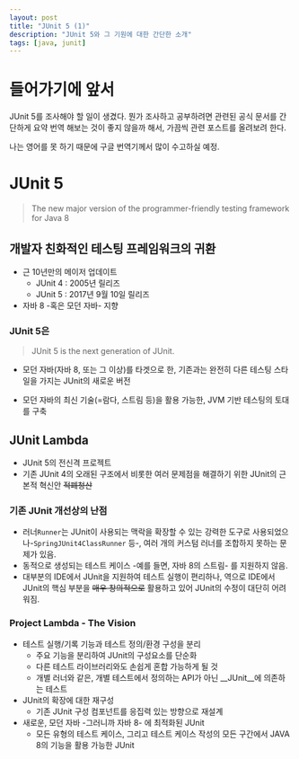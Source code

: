 ```yaml
---
layout: post
title: "JUnit 5 (1)"
description: "JUnit 5와 그 기원에 대한 간단한 소개"
tags: [java, junit]
---
```


# 들어가기에 앞서

JUnit 5를 조사해야 할 일이 생겼다. 뭔가 조사하고 공부하려면 관련된 공식 문서를 간단하게 요약 번역 해보는 것이 좋지 않을까 해서, 가끔씩 관련 포스트를 올려보려 한다.

나는 영어를 못 하기 때문에 구글 번역기께서 많이 수고하실 예정.

# JUnit 5
> The new major version of the programmer-friendly testing framework for Java 8

## 개발자 친화적인 테스팅 프레임워크의 귀환
* 근 10년만의 메이저 업데이트
    * JUnit 4 : 2005년 릴리즈
    * JUnit 5 : 2017년 9월 10일 릴리즈
* 자바 8 -혹은 모던 자바- 지향

### JUnit 5은

> JUnit 5 is the next generation of JUnit.

* 모던 자바(자바 8, 또는 그 이상)를 타겟으로 한, 기존과는 완전히 다른 테스팅 스타일을 가지는 JUnit의 새로운 버전

* 모던 자바의 최신 기술(=람다, 스트림 등)을 활용 가능한, JVM 기반 테스팅의 토대를 구축

## JUnit Lambda
* JUnit 5의 전신격 프로젝트
* 기존 JUnit 4의 오래된 구조에서 비롯한 여러 문제점을 해결하기 위한 JUnit의 근본적 혁신안 ~~적폐청산~~

### 기존 JUnit 개선상의 난점
* 러너`Runner`는 JUnit이 사용되는 맥락을 확장할 수 있는 강력한 도구로 사용되었으나-`SpringJUnit4ClassRunner` 등-, 여러 개의 커스텀 러너를 조합하지 못하는 문제가 있음.
* 동적으로 생성되는 테스트 케이스 -예를 들면, 자바 8의 스트림- 를 지원하지 않음.
* 대부분의 IDE에서 JUnit을 지원하여 테스트 실행이 편리하나, 역으로 IDE에서 JUnit의 핵심 부분을 ~~매우 창의적으로~~ 활용하고 있어 JUnit의 수정이 대단히 어려워짐.

### Project Lambda - The Vision
* 테스트 실행/기록 기능과 테스트 정의/환경 구성을 분리
    * 주요 기능을 분리하여 JUnit의 구성요소를 단순화
    * 다른 테스트 라이브러리와도 손쉽게 혼합 가능하게 될 것
    * 개별 러너와 같은, 개별 테스트에서 정의하는 API가 아닌 __JUnit__에 의존하는 테스트
* JUnit의 확장에 대한 재구성
    * 기존 JUnit 구성 컴포넌트를 응집력 있는 방향으로 재설계
* 새로운, 모던 자바 -그러니까 자바 8- 에 최적화된 JUnit
    * 모든 유형의 테스트 케이스, 그리고 테스트 케이스 작성의 모든 구간에서 JAVA 8의 기능을 활용 가능한 JUnit